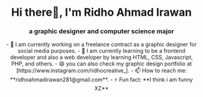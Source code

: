   <h1 align="center">Hi there👋, I'm Ridho Ahmad Irawan</h1>
  <h3 align="center">a graphic designer and computer science major</h3>

<!--
**ridhocrnv/ridhocrnv** is a ✨ _special_ ✨ repository because its `README.md` (this file) appears on your GitHub profile.

Here are some ideas to get you started: -->
<p align="center">
- 🔭 I am currently working on a freelance contract as a graphic designer for social media purposes.
- 🌱 I am currently learning to be a frontend developer and also a web developer by learning HTML, CSS, Javascript, PHP, and others.
- 😄 you can also check my graphic design portfolio at [https://www.instagram.com/ridhocreative_].
- 📫 How to reach me: **ridhoahmadirawan281@gmail.com**.
- ⚡ Fun fact: **I think i am funny XZ**
</p>
